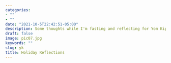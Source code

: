 ```yaml
---
categories:
- ""
- ""
date: "2021-10-5T22:42:51-05:00"
description: Some thoughts while I'm fasting and reflecting for Yom Kippur
draft: false
image: pic07.jpg
keywords: ""
slug: yk
title: Holiday Reflections
---
```

